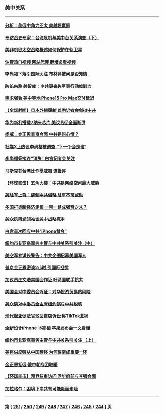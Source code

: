 ### 美中关系
---
#### [分析：美俄中角力亚太 美越是赢家](../../pages/nf1412576/n14075225.md?09171245) 
#### [专访战史专家：台海危机与美中台关系演变（下）](../../pages/nf1412576/n14074951.md?09171245) 
#### [美非机密太空战略概述如何保护在轨卫星](../../pages/nf1412576/n14074652.md?09171245) 
#### [油管热门视频 网站代理 翻墙必看视频](http://138.2.39.72:81/youtube.html?epic-marker?09171245)
#### [李尚福下落引国际关注 布林肯被问是否知情](../../pages/nf1412576/n14074648.md?09171245) 
#### [防长失踪 美智库：中共更丧失军事行动控制力](../../pages/nf1412576/n14074649.md?09171245) 
#### [需求强劲 美中等地iPhone15 Pro Max交付延迟](../../pages/nf1412576/n14074640.md?09171245) 
#### [【全球新闻】日本外相履新 首场记者会剑指中共](../../pages/nf1412576/n14074352.md?09171245) 
#### [华为新机搭载7纳米芯片 美议员促全面断供](../../pages/nf1412576/n14074111.md?09171245) 
#### [杨威：金正恩普京会面 中共是何心情？](../../pages/nf1412576/n14074027.md?09171245) 
#### [社媒X上热议李尚福被调查 “下一个会是谁”](../../pages/nf1412576/n14074086.md?09171245) 
#### [李尚福等接连“消失” 白宫记者会关注](../../pages/nf1412576/n14073943.md?09171245) 
#### [马斯克将台湾比作夏威夷 遭批评](../../pages/nf1412576/n14073625.md?09171245) 
#### [【环球直击】五角大楼：中共是网络空间最大威胁](../../pages/nf1412576/n14072844.md?09171245) 
#### [美陆军上将：遏制中共侵略 陆军不可或缺](../../pages/nf1412576/n14073588.md?09171245) 
#### [多国打造新经济走廊 一带一路成强弩之末？](../../pages/nf1412576/n14073569.md?09171245) 
#### [美众院两党领袖谈美中战略竞争](../../pages/nf1412576/n14073391.md?09171245) 
#### [白宫首次回应中共“iPhone禁令”](../../pages/nf1412576/n14073399.md?09171245) 
#### [纽约市长亚裔事务主管与中共关系引关注（中）](../../pages/nf1412576/n14072631.md?09171245) 
#### [美空军参谋长警告：中共企图招募美国军人](../../pages/nf1412576/n14072775.md?09171245) 
#### [普京金正恩密谈2小时 引国际担忧](../../pages/nf1412576/n14072911.md?09171245) 
#### [加议员庄文浩美国会作证 吁两国联手抗共](../../pages/nf1412576/n14072450.md?09171245) 
#### [美国会对中委员会听证：对华投资贸易的风险](../../pages/nf1412576/n14072477.md?09171245) 
#### [美众院对中委员会主席纽约谈与中共脱钩](../../pages/nf1412576/n14072292.md?09171245) 
#### [现代起亚促法官驳回盗窃诉讼 称TikTok惹祸](../../pages/nf1412576/n14072361.md?09171245) 
#### [全新设计iPhone 15亮相 苹果发布会一文看懂](../../pages/nf1412576/n14072367.md?09171245) 
#### [纽约市长亚裔事务主管与中共关系引关注 （上）](../../pages/nf1412576/n14071918.md?09171245) 
#### [美将供应链从中国转移 为何越南成重要一环](../../pages/nf1412576/n14072157.md?09171245) 
#### [金正恩抵俄 俄中朝抱团取暖](../../pages/nf1412576/n14072129.md?09171245) 
#### [【环球直击】拜登结束访问 回华府前与李强会面](../../pages/nf1412576/n14071484.md?09171245) 
#### [加拉格尔：困境下中共有可能铤而走险](../../pages/nf1412576/n14071985.md?09171245) 

---
#### 第 [ [251](./251.md?09171245) / [250](./250.md?09171245) / [249](./249.md?09171245) / [248](./248.md?09171245) / [247](./247.md?09171245) / [246](./246.md?09171245) / [245](./245.md?09171245) / [244](./244.md?09171245) ] 页
